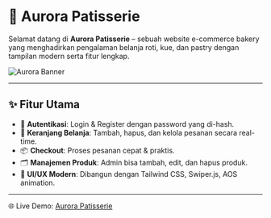 # 🍞 Aurora Patisserie

Selamat datang di **Aurora Patisserie** – sebuah website e-commerce bakery yang menghadirkan pengalaman belanja roti, kue, dan pastry dengan tampilan modern serta fitur lengkap.  

![Aurora Banner](images_new/banner.png)

---

## ✨ Fitur Utama
- 🔐 **Autentikasi**: Login & Register dengan password yang di-hash.
- 🛒 **Keranjang Belanja**: Tambah, hapus, dan kelola pesanan secara real-time.
- 📦 **Checkout**: Proses pesanan cepat & praktis.
- 🗂️ **Manajemen Produk**: Admin bisa tambah, edit, dan hapus produk.
- 🎨 **UI/UX Modern**: Dibangun dengan Tailwind CSS, Swiper.js, AOS animation.

---

🌐 Live Demo: [Aurora Patisserie](https://aurora-patisserie.page.gd)  

